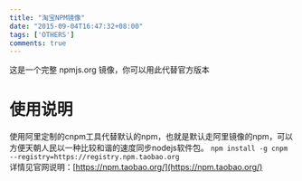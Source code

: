 ```yaml
---
title: "淘宝NPM镜像"
date: "2015-09-04T16:47:32+08:00"
tags: ['OTHERS']
comments: true
---
```


这是一个完整 npmjs.org 镜像，你可以用此代替官方版本
# 使用说明
使用阿里定制的cnpm工具代替默认的npm，也就是默认走阿里镜像的npm，可以方便天朝人民以一种比较和谐的速度同步nodejs软件包。
`npm install -g cnpm --registry=https://registry.npm.taobao.org`  
详情见官网说明：[https://npm.taobao.org/](https://npm.taobao.org/) 
